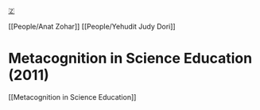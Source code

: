 [🇿](zotero://select/library/items/WU53AWV8)

[[People/Anat Zohar]] [[People/Yehudit Judy Dori]] 
# Metacognition in Science Education (2011)

[[Metacognition in Science Education]]